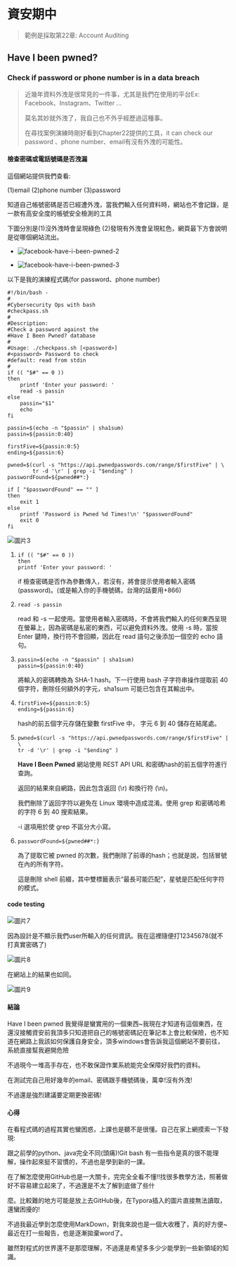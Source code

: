 # 資安期中

> 範例是採取第22章: Account Auditing
## Have I been pwned?
### Check if password or phone number is in a data breach

> 近幾年資料外洩是很常見的一件事，尤其是我們在使用的平台Ex: Facebook、Instagram、Twitter ...
>
> 莫名其妙就外洩了，我自己也不外乎經歷過這種事。
>
> 在尋找案例演練時剛好看到Chapter22提供的工具，it can check our password 、phone number、email有沒有外洩的可能性。



#### **檢查密碼或電話號碼是否洩漏**

[](https://haveibeenpwned.com/)

這個網站提供我們查看:

(1)email (2)phone number (3)password 

知道自己帳號密碼是否已經遭外洩，當我們輸入任何資料時，網站也不會記錄，是一款有高安全度的帳號安全檢測的工具

下圖分別是(1)沒外洩時會呈現綠色 (2)發現有外洩會呈現紅色，網頁最下方會說明是從哪個網站流出。

* ![facebook-have-i-been-pwned-2](C:\Users\商\Desktop\facebook-have-i-been-pwned-2.jpg)

* ![facebook-have-i-been-pwned-3](C:\Users\商\Desktop\facebook-have-i-been-pwned-3.jpg)



以下是我的演練程式碼(for password、phone number)

```
#!/bin/bash -
#
#Cybersecurity Ops with bash
#checkpass.sh
#
#Description:
#Check a password against the
#Have I Been Pwned? database
#
#Usage: ./checkpass.sh [<password>]
#<password> Password to check
#default: read from stdin
#
if (( "$#" == 0 ))
then
	printf 'Enter your password: '
	read -s passin
else
	passin="$1"
	echo
fi

passin=$(echo -n "$passin" | sha1sum)
passin=${passin:0:40}

firstFive=${passin:0:5}
ending=${passin:6}

pwned=$(curl -s "https://api.pwnedpasswords.com/range/$firstFive" | \
		tr -d '\r' | grep -i "$ending" )
passwordFound=${pwned##*:}

if [ "$passwordFound" == "" ]
then
	exit 1
else
	printf 'Password is Pwned %d Times!\n' "$passwordFound"
	exit 0
fi
```

![圖片3](C:\Users\商\Desktop\圖片3.png)

1. ```
   if (( "$#" == 0 ))
   then
   printf 'Enter your password: '
   ```

   if 檢查密碼是否作為參數傳入，若沒有，將會提示使用者輸入密碼(password)。(或是輸入你的手機號碼，台灣的話要用+866)

2. ```
   read -s passin
   ```

   read 和 -s 一起使用。當使用者輸入密碼時，不會將我們輸入的任何東西呈現在螢幕上，因為密碼是私密的東西，可以避免資料外洩。使用 -s 時，當按 Enter 鍵時，換行符不會回顯，因此在 read 語句之後添加一個空的 echo 語句。

3. ```
   passin=$(echo -n "$passin" | sha1sum)
   passin=${passin:0:40}
   ```

   將輸入的密碼轉換為 SHA-1 hash。下一行使用 bash 子字符串操作提取前 40 個字符，刪除任何額外的字元，sha1sum 可能已包含在其輸出中。

4. ```
   firstFive=${passin:0:5}
   ending=${passin:6}
   ```

   hash的前五個字元存儲在變數 firstFive 中， 字元 6 到 40 儲存在結尾處。

5. ```
   pwned=$(curl -s "https://api.pwnedpasswords.com/range/$firstFive" | \
   tr -d '\r' | grep -i "$ending" )
   ```

   **Have I Been Pwned** 網站使用 REST API URL 和密碼hash的前五個字符進行查詢。

   返回的結果來自網路，因此包含返回 (\r) 和換行符 (\n)。

   我們刪除了返回字符以避免在 Linux 環境中造成混淆。使用 grep 和密碼哈希的字符 6 到 40 搜索結果。 

   -i 選項用於使 grep 不區分大小寫。

6. ```
   passwordFound=${pwned##*:}
   ```

   為了提取它被 pwned 的次數，我們刪除了前導的hash；也就是說，包括冒號在內的所有字符。

   這是刪除 shell 前綴，其中雙標籤表示“最長可能匹配”，星號是匹配任何字符的模式。



#### **code testing**

![圖片7](C:\Users\商\Desktop\圖片7.png)

因為設計是不顯示我們user所輸入的任何資訊。我在這裡隨便打12345678(就不打真實密碼了)

![圖片8](C:\Users\商\Desktop\圖片8.png)

在網站上的結果也如同。

![圖片9](C:\Users\商\Desktop\圖片9.png)

#### **結論**

Have I been pwned 我覺得是蠻實用的一個東西~我現在才知道有這個東西，在還沒接觸資安前我頂多只知道把自己的帳號密碼記在筆記本上會比較保險，也不知道在網路上我該如何保護自身安全，頂多windows會告訴我這個網站不要前往，系統直接幫我避開危險

不過現今一堆高手存在，也不敢保證作業系統能完全保障好我們的資料。

在測試完自己用好幾年的email、密碼跟手機號碼後，萬幸!沒有外洩!

不過還是強烈建議要定期更換密碼!

#### 心得

在看程式碼的過程其實也蠻困惑，上課也是聽不是很懂。自己在家上網摸索一下發現:

跟之前學的python、java完全不同(頭痛)!Git bash 有一些指令是真的很不能理解，操作起來挺不習慣的，不過也是學到新的一課。 

在了解怎麼使用GitHub也是一大關卡，完完全全看不懂!!找很多教學方法，照著做好不容易建立起來了，不過還是不太了解到底做了些什

麼。比較難的地方可能是放上去GitHub後，在Typora插入的圖片直接無法讀取，還蠻困擾的!

不過我最近學到怎麼使用MarkDown，對我來說也是一個大收穫了，真的好方便~最近在打一些報告，也是逐漸拋棄word了。

雖然對程式的世界還不是那麼理解，不過還是希望多多少少能學到一些新領域的知識。